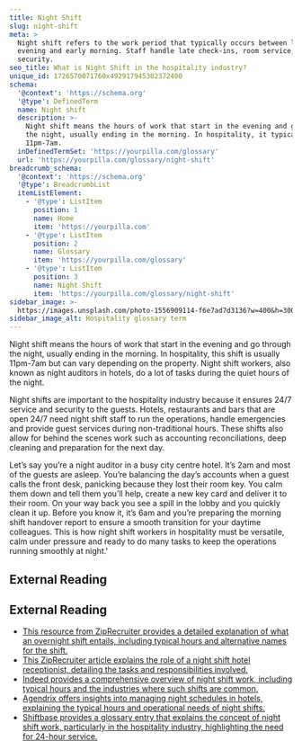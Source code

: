 ```yaml
---
title: Night Shift
slug: night-shift
meta: >
  Night shift refers to the work period that typically occurs between late
  evening and early morning. Staff handle late check-ins, room service, and
  security.
seo_title: What is Night Shift in the hospitality industry?
unique_id: 1726570071760x492917945302372400
schema:
  '@context': 'https://schema.org'
  '@type': DefinedTerm
  name: Night shift
  description: >-
    Night shift means the hours of work that start in the evening and go through
    the night, usually ending in the morning. In hospitality, it typically spans
    11pm-7am.
  inDefinedTermSet: 'https://yourpilla.com/glossary'
  url: 'https://yourpilla.com/glossary/night-shift'
breadcrumb_schema:
  '@context': 'https://schema.org'
  '@type': BreadcrumbList
  itemListElement:
    - '@type': ListItem
      position: 1
      name: Home
      item: 'https://yourpilla.com'
    - '@type': ListItem
      position: 2
      name: Glossary
      item: 'https://yourpilla.com/glossary'
    - '@type': ListItem
      position: 3
      name: Night Shift
      item: 'https://yourpilla.com/glossary/night-shift'
sidebar_image: >-
  https://images.unsplash.com/photo-1556909114-f6e7ad7d3136?w=400&h=300&fit=crop&auto=format
sidebar_image_alt: Hospitality glossary term
---
```


Night shift means the hours of work that start in the evening and go through the night, usually ending in the morning. In hospitality, this shift is usually 11pm-7am but can vary depending on the property. Night shift workers, also known as night auditors in hotels, do a lot of tasks during the quiet hours of the night.

Night shifts are important to the hospitality industry because it ensures 24/7 service and security to the guests. Hotels, restaurants and bars that are open 24/7 need night shift staff to run the operations, handle emergencies and provide guest services during non-traditional hours. These shifts also allow for behind the scenes work such as accounting reconciliations, deep cleaning and preparation for the next day.

Let’s say you’re a night auditor in a busy city centre hotel. It’s 2am and most of the guests are asleep. You’re balancing the day’s accounts when a guest calls the front desk, panicking because they lost their room key. You calm them down and tell them you’ll help, create a new key card and deliver it to their room. On your way back you see a spill in the lobby and you quickly clean it up. Before you know it, it’s 6am and you’re preparing the morning shift handover report to ensure a smooth transition for your daytime colleagues. This is how night shift workers in hospitality must be versatile, calm under pressure and ready to do many tasks to keep the operations running smoothly at night.'

## External Reading



## External Reading

*   [This resource from ZipRecruiter provides a detailed explanation of what an overnight shift entails, including typical hours and alternative names for the shift.](https://www.ziprecruiter.com/e/What-Is-an-Overnight-Shift#:~:text=The%20overnight%20shift%20is%20also,6%20a.m.%20to%208%20a.m.)
*   [This ZipRecruiter article explains the role of a night shift hotel receptionist, detailing the tasks and responsibilities involved.](https://www.ziprecruiter.com/career/Night-Shift-Hotel-Receptionist/What-Is-How-to-Become#:~:text=As%20a%20night%20shift%20front,end%2Dof%2Dday%20tasks.)
*   [Indeed provides a comprehensive overview of night shift work, including typical hours and the industries where such shifts are common.](https://www.indeed.com/career-advice/finding-a-job/night-shifts-hours#:~:text=If%20a%20business%20is%20open,shift%20before%20the%20business%20closes.)
*   [Agendrix offers insights into managing night schedules in hotels, explaining the typical hours and operational needs of night shifts.](https://www.agendrix.com/blog/night-schedules-hotel)
*   [Shiftbase provides a glossary entry that explains the concept of night shift work, particularly in the hospitality industry, highlighting the need for 24-hour service.](https://www.shiftbase.com/glossary/night-shift-jobs)
